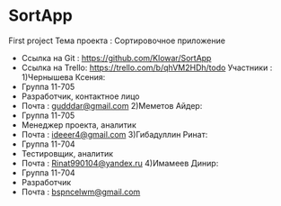 # SortApp
First project
Тема проекта : Сортировочное приложение​
- Ссылка на Git : https://github.com/Klowar/SortApp
- Ссылка на Trello: https://trello.com/b/qhVM2HDh/todo
Участники : 
1)Чернышева Ксения:
- Группа 11-705
- Разработчик, контактное лицо
- Почта : gudddar@gmail.com
2)Меметов Айдер:
- Группа 11-705
- Менеджер проекта, аналитик
- Почта : ideeer4@gmail.com
3)Гибадуллин Ринат:
- Группа 11-704
- Тестировщик, аналитик
- Почта : Rinat990104@yandex.ru
4)Имамеев Динир:
- Группа 11-704
- Разработчик
- Почта : bspncelwm@gmail.com

